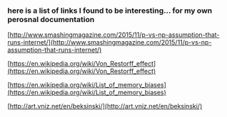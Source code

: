 ### here is a list of links I found to be interesting... for my own perosnal documentation

[http://www.smashingmagazine.com/2015/11/p-vs-np-assumption-that-runs-internet/](http://www.smashingmagazine.com/2015/11/p-vs-np-assumption-that-runs-internet/)

[https://en.wikipedia.org/wiki/Von_Restorff_effect](https://en.wikipedia.org/wiki/Von_Restorff_effect)

[https://en.wikipedia.org/wiki/List_of_memory_biases](https://en.wikipedia.org/wiki/List_of_memory_biases)

[http://art.vniz.net/en/beksinski/](http://art.vniz.net/en/beksinski/)